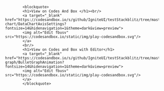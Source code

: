 
            <blockquote>
            <h1>View on Codes And Box </h1><br/>
            <a target="_blank" href="https://codesandbox.io/s/github/IgniteUI/testStackblitz/tree/master/github/data-chart/DataChartAxisSettings?fontsize=14&hidenavigation=1&theme=dark&view=preview">
            <img alt="Edit fbusv" src="https://codesandbox.io/static/img/play-codesandbox.svg"/>
            </a>
            <br/>
            <h1>View on Codes and Box with Editor</h1>
            <a target="_blank" href="https://codesandbox.io/s/github/IgniteUI/testStackblitz/tree/master/github/bullet-graph/BulletGraphAnimation?fontsize=14&hidenavigation=1&theme=dark&view=preview">
            <img alt="Edit fbusv" src="https://codesandbox.io/static/img/play-codesandbox.svg"/>
            </a>
            </blockquote>
        